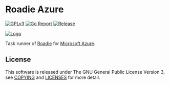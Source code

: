 # Roadie Azure
[![GPLv3](https://img.shields.io/badge/license-GPLv3-blue.svg)](https://www.gnu.org/copyleft/gpl.html)
[![Go Report](https://goreportcard.com/badge/github.com/jkawamoto/roadie-azure)](https://goreportcard.com/report/github.com/jkawamoto/roadie-azure)
[![Release](https://img.shields.io/badge/release-0.3.1-brightgreen.svg)](https://github.com/jkawamoto/roadie-azure/releases/tag/v0.3.1)

[![Logo](https://jkawamoto.github.io/roadie/img/banner.png)](https://jkawamoto.github.io/roadie/)

Task runner of [Roadie](https://jkawamoto.github.io/roadie/) for
[Microsoft Azure](https://azure.microsoft.com/).


## License
This software is released under The GNU General Public License Version 3,
see [COPYING](COPYING) and [LICENSES](LICENSES.md) for more detail.
